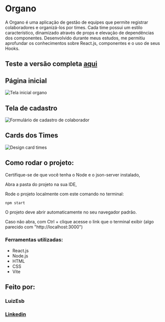 # Organo

A Organo é uma aplicação de gestão de equipes que permite registrar colaboradores e organizá-los por times. Cada time possui um estilo característico, dinamizado através de props e elevação de dependências dos componentes. Desenvolvido durante meus estudos, me permitiu aprofundar os conhecimentos sobre React.js, componentes e o uso de seus Hooks.

## Teste a versão completa [aqui](https://organo-three-green.vercel.app/)

## Página inicial

![Tela inicial organo](https://i.imgur.com/xtW2lnu.png)

## Tela de cadastro

![Formulário de cadastro de colaborador](https://i.imgur.com/iwyc5be.png)

## Cards dos Times

![Design card times](https://i.imgur.com/1n7Lv5t.png)

## Como rodar o projeto:

Certifique-se de que você tenha o Node e o json-server instalado,

Abra a pasta do projeto na sua IDE,

Rode o projeto localmente com este comando no terminal:

```bash
npm start
```
O projeto deve abrir automaticamente no seu navegador padrão. 

Caso não abra, com Ctrl + clique acesse o link que o terminal exibir (algo parecido com "http://localhost:3000")

### Ferramentas utilizadas:

* React.js
* Node.js
* HTML
* CSS
* Vite

## Feito por:

### LuizEsb

### [Linkedin](https://www.linkedin.com/in/luiz-felipe-esboldrim-9942a0345/)